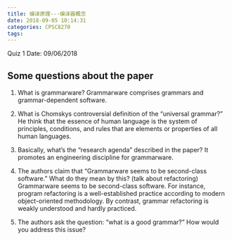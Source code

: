 ```yaml
---
title: 编译原理---编译器概念
date: 2018-09-05 10:14:31
categories: CPSC8270
tags: 
---
```


Quiz 1 Date: 09/06/2018
## Some questions about the paper
1. What is grammarware? 
Grammarware comprises grammars and grammar-dependent software.

1. What is Chomskys controversial definition of the “universal grammar?” 
He think that the essence of human language is the system of principles, conditions, and rules that are elements or properties of all human languages.

3. Basically, what’s the “research agenda” described in the paper? 
It promotes an engineering discipline for grammarware. 


1. The authors claim that “Grammarware seems to be second-class software.” What do they mean by this? (talk about refactoring) 
Grammarware seems to be second-class software. For instance, program refactoring is a well-established practice according to modern object-oriented methodology. By contrast, grammar refactoring is weakly understood and hardly practiced.


5. The authors ask the question: “what is a good grammar?” How would you address this issue?